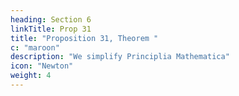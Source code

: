 ```yaml
---
heading: Section 6
linkTitle: Prop 31
title: "Proposition 31, Theorem "
c: "maroon"
description: "We simplify Principlia Mathematica"
icon: "Newton"
weight: 4
---
```


